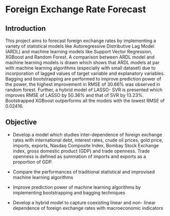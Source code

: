 # Foreign Exchange Rate Forecast

## Introduction
This project aims to forecast foreign exchange rates by implementing a variety of statistical models like Autoregressive Distributive Lag Model (ARDL) and machine learning models like Support Vector Regression, XGBoost and Random Forest. A comparison between ARDL model and machine learning models is drawn which shows that ARDL models at par with machine learning algorithms (especially with 
small dataset) due to incorporation of lagged values of target variable and explanatory variables. Bagging and bootstrapping are performed to improve prediction power of the power, the 
highest improvement in RMSE of 30.66% was observed in random forest. Further, a hybrid model of LASSO- SVR is presented which improves RMSE of LASSO by 50.36% and that of SVR by 13.23%. Bootstrapped XGBoost outperforms all the models with the lowest RMSE of 0.02416.

## Objective
- Develop a model which studies inter-dependence of foreign exchange rates with international debt, interest rates, crude oil prices, gold price, imports, exports, Nasdaq Composite Index, Bombay Stock Exchange index, gross domestic product (GDP) and trade openness. Trade openness is defined as summation of imports and exports as a proportion of GDP. 

- Compare the performances of traditional statistical and improvised machine learning algorithms 

- Improve prediction power of machine learning algorithms by implementing bootstrapping and bagging techniques 

- Develop a hybrid model to capture coexisting linear and non- linear dependence of foreign exchange rates with macroeconomic indicators 
